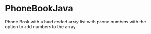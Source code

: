 # PhoneBookJava
Phone Book with a hard coded array list with phone numbers  with the option to add numbers to the array
